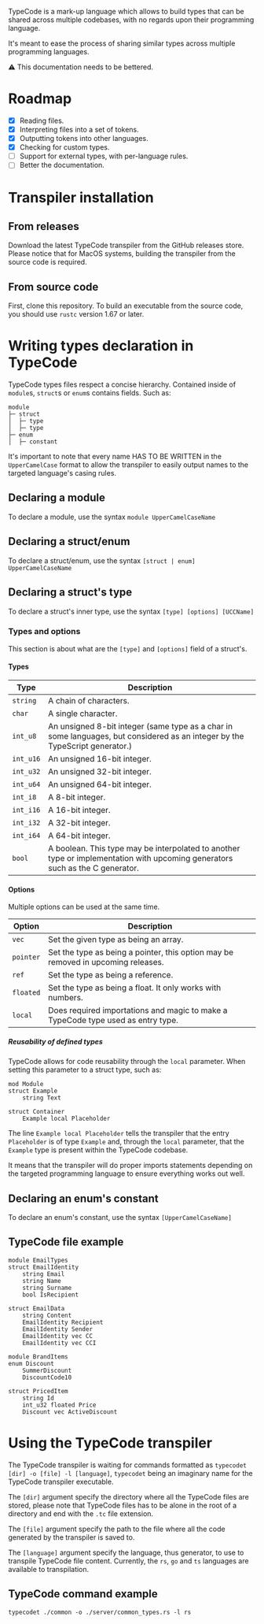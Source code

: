 TypeCode is a mark-up language which allows to build types that can be shared
across multiple codebases, with no regards upon their programming language.

It's meant to ease the process of sharing similar types across multiple
programming languages.

⚠️ This documentation needs to be bettered.

# Roadmap

- [X] Reading files.
- [X] Interpreting files into a set of tokens.
- [X] Outputting tokens into other languages.
- [X] Checking for custom types.
- [ ] Support for external types, with per-language rules.
- [ ] Better the documentation.

# Transpiler installation

## From releases

Download the latest TypeCode transpiler from the GitHub releases store. Please
notice that for MacOS systems, building the transpiler from the source code is
required.

## From source code

First, clone this repository. To build an executable from the source code, you
should use `rustc` version 1.67 or later. 

# Writing types declaration in TypeCode

TypeCode types files respect a concise hierarchy. Contained inside of `module`s,
`struct`s or `enum`s contains fields. Such as:

```
module
├─ struct
│  ├─ type
│  ├─ type
├─ enum
│  ├─ constant
```

It's important to note that every name HAS TO BE WRITTEN in the `UpperCamelCase`
format to allow the transpiler to easily output names to the targeted language's
casing rules.

## Declaring a module

To declare a module, use the syntax `module UpperCamelCaseName`

## Declaring a struct/enum

To declare a struct/enum, use the syntax `[struct | enum] UpperCamelCaseName`

## Declaring a struct's type

To declare a struct's inner type, use the syntax `[type] [options] [UCCName]`

### Types and options

This section is about what are the `[type]` and `[options]` field of a struct's.

#### Types

| Type      | Description                                                                                                                  |
|-----------|------------------------------------------------------------------------------------------------------------------------------|
| `string`  | A chain of characters.                                                                                                       |
| `char`    | A single character.                                                                                                          |
| `int_u8`  | An unsigned 8-bit integer (same type as a char in some languages, but considered as an integer by the TypeScript generator.) |
| `int_u16` | An unsigned 16-bit integer.                                                                                                  |
| `int_u32` | An unsigned 32-bit integer.                                                                                                  |
| `int_u64` | An unsigned 64-bit integer.                                                                                                  |
| `int_i8`  | A 8-bit integer.                                                                                                             |
| `int_i16` | A 16-bit integer.                                                                                                            |
| `int_i32` | A 32-bit integer.                                                                                                            |
| `int_i64` | A 64-bit integer.                                                                                                            |
| `bool`    | A boolean. This type may be interpolated to another type or implementation with upcoming generators such as the C generator. |

#### Options

Multiple options can be used at the same time.

| Option    | Description                                                                        |
|-----------|------------------------------------------------------------------------------------|
| `vec`     | Set the given type as being an array.                                              |
| `pointer` | Set the type as being a pointer, this option may be removed in upcoming releases.  |
| `ref`     | Set the type as being a reference.                                                 |
| `floated` | Set the type as being a float. It only works with numbers.                         |
| `local`   | Does required importations and magic to make a TypeCode type used as entry type.   |

##### Reusability of defined types

TypeCode allows for code reusability through the `local` parameter. When setting
this parameter to a struct type, such as: 
```
mod Module
struct Example
    string Text

struct Container
    Example local Placeholder
```

The line `Example local Placeholder` tells the transpiler that the entry 
`Placeholder` is of type `Example` and, through the `local` parameter, that the
`Example` type is present within the TypeCode codebase.

It means that the transpiler will do proper imports statements depending on the
targeted programming language to ensure everything works out well.

## Declaring an enum's constant

To declare an enum's constant, use the syntax `[UpperCamelCaseName]`

## TypeCode file example

```
module EmailTypes
struct EmailIdentity
    string Email
    string Name
    string Surname
    bool IsRecipient

struct EmailData
    string Content
    EmailIdentity Recipient
    EmailIdentity Sender
    EmailIdentity vec CC
    EmailIdentity vec CCI

module BrandItems
enum Discount
    SummerDiscount
    DiscountCode10

struct PricedItem
    string Id
    int_u32 floated Price
    Discount vec ActiveDiscount
```

# Using the TypeCode transpiler

The TypeCode transpiler is waiting for commands formatted as 
`typecodet [dir] -o [file] -l [language]`, `typecodet` being an imaginary name
for the TypeCode transpiler executable.

The `[dir]` argument specify the directory where all the TypeCode files are
stored, please note that TypeCode files has to be alone in the root of a 
directory and end with the `.tc` file extension.

The `[file]` argument specify the path to the file where all the code generated
by the transpiler is saved to.

The `[language]` argument specify the language, thus generator, to use to
transpile TypeCode file content. Currently, the `rs`, `go` and `ts` languages
are available to transpilation.

## TypeCode command example

`typecodet ./common -o ./server/common_types.rs -l rs`
